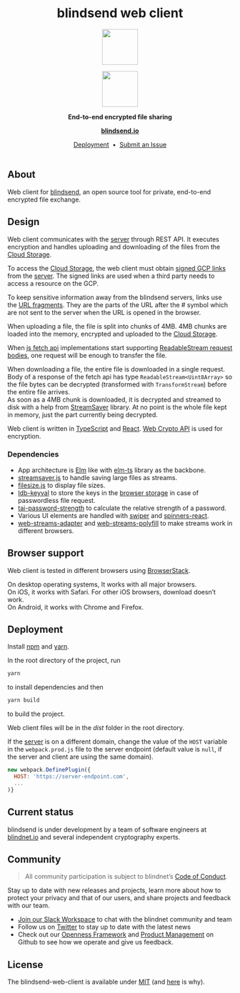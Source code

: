 <h1 align="center">
  blindsend web client
</h1>

<!-- IF branding -->

<p align=center><img src="https://user-images.githubusercontent.com/7578400/163277439-edd00509-1d1b-4565-a0d3-49057ebeb92a.png#gh-light-mode-only" height="80" /></p>
<p align=center><img src="https://user-images.githubusercontent.com/7578400/163549893-117bbd70-b81a-47fd-8e1f-844911e48d68.png#gh-dark-mode-only" height="80" /></p>

<!-- END IF branding -->

<p align="center">
  <strong>End-to-end encrypted file sharing</strong>
</p>

<p align="center">
  <a href="https://blindsend.io"><strong>blindsend.io</strong></a>
</p>

<p align="center">
  <a href="#deployment">Deployment</a>
  &nbsp;•&nbsp;
  <a href="https://github.com/blindnet-io/blindsend-web-client/issues">Submit an Issue</a>
  <br>
  <br>
</p>

## About

Web client for [blindsend](https://github.com/blindnet-io/blindsend), an open source tool for private, end-to-end encrypted file exchange.

## Design

Web client communicates with the [server](https://github.com/blindnet-io/blindsend-server) through REST API. It executes encryption and handles uploading and downloading of the files from the [Cloud Storage](https://cloud.google.com/storage).

To access the [Cloud Storage](https://cloud.google.com/storage), the web client must obtain [signed GCP links](https://cloud.google.com/storage/docs/access-control/signed-urls) from the [server](https://github.com/blindnet-io/blindsend-server). The signed links are used when a third party needs to access a resource on the GCP.

To keep sensitive information away from the blindsend servers, links use the [URL fragments](https://en.wikipedia.org/wiki/URI_fragment). They are the parts of the URL after the # symbol which are not sent to the server when the URL is opened in the browser.

When uploading a file, the file is split into chunks of 4MB. 4MB chunks are loaded into the memory, encrypted and uploaded to the [Cloud Storage](https://cloud.google.com/storage).

When [js fetch api](https://developer.mozilla.org/en-US/docs/Web/API/Fetch_API) implementations start supporting [ReadableStream<Uint8Array> request bodies](https://github.com/whatwg/fetch/pull/425), one request will be enough to transfer the file.

When downloading a file, the entire file is downloaded in a single request. Body of a response of the fetch api has type `ReadableStream<Uint8Array>` so the file bytes can be decrypted (transformed with `TransformStream`) before the entire file arrives.  
As soon as a 4MB chunk is downloaded, it is decrypted and streamed to disk with a help from [StreamSaver](https://github.com/jimmywarting/StreamSaver.js) library. At no point is the whole file kept in memory, just the part currently being decrypted. 

Web client is written in [TypeScript](https://www.typescriptlang.org/) and [React](https://reactjs.org/).
[Web Crypto API](https://developer.mozilla.org/en-US/docs/Web/API/Web_Crypto_API) is used for encryption.

### Dependencies

- App architecture is [Elm](https://guide.elm-lang.org/architecture/) like with [elm-ts](https://github.com/gcanti/elm-ts) library as the backbone.  
- [streamsaver.js](https://github.com/jimmywarting/StreamSaver.js) to handle saving large files as streams.  
- [filesize.js](https://github.com/avoidwork/filesize.js) to display file sizes.  
- [Idb-keyval](https://github.com/jakearchibald/idb-keyval) to store the keys in the [browser storage](https://developer.mozilla.org/en-US/docs/Web/API/IndexedDB_API) in case of passwordless file request.  
- [tai-password-strength](https://github.com/tests-always-included/password-strength) to calculate the relative strength of a password.  
- Various UI elements are handled with [swiper](https://github.com/nolimits4web/swiper) and [spinners-react](https://github.com/adexin/spinners-react).  
- [web-streams-adapter](https://github.com/MattiasBuelens/web-streams-adapter) and [web-streams-polyfill](https://github.com/MattiasBuelens/web-streams-polyfill) to make streams work in different browsers.

## Browser support

Web client is tested in different browsers using [BrowserStack](https://www.browserstack.com/).

On desktop operating systems, It works with all major browsers.  
On iOS, it works with Safari. For other iOS browsers, download doesn’t work.  
On Android, it works with Chrome and Firefox.  

## Deployment

Install [npm](https://www.npmjs.com/) and [yarn](https://yarnpkg.com/).

In the root directory of the project, run
```sh
yarn
```
to install dependencies and then
```sh
yarn build
```
to build the project.

Web client files will be in the _dist_ folder in the root directory.

If the [server](https://github.com/blindnet-io/blindsend-server) is on a different domain, change the value of the `HOST` variable in the `webpack.prod.js` file to the server endpoint (default value is `null`, if the server and client are using the same domain).

```js
new webpack.DefinePlugin({
  HOST: 'https://server-endpoint.com',
  ...
)}
```

## Current status

blindsend is under development by a team of software engineers at [blindnet.io](https://blindnet.io) and several independent cryptography experts.

## Community

> All community participation is subject to blindnet’s [Code of Conduct][coc].

Stay up to date with new releases and projects, learn more about how to protect your privacy and that of our users, and share projects and feedback with our team.

- [Join our Slack Workspace][chat] to chat with the blindnet community and team
- Follow us on [Twitter][twitter] to stay up to date with the latest news
- Check out our [Openness Framework][openness] and [Product Management][product] on Github to see how we operate and give us feedback.

## License

The blindsend-web-client is available under [MIT][license] (and [here](https://github.com/blindnet-io/openness-framework/blob/main/docs/decision-records/DR-0001-oss-license.md) is why).

<!-- project's URLs -->
[new-issue]: https://github.com/blindnet-io/blindsend-web-client/issues/new/choose
[fork]: https://github.com/blindnet-io/blindsend-web-client/fork

<!-- common URLs -->
[openness]: https://github.com/blindnet-io/openness-framework
[product]: https://github.com/blindnet-io/product-management
[request]: https://github.com/blindnet-io/devrel-management/issues/new?assignees=noelmace&labels=request%2Ctriage&template=request.yml&title=%5BRequest%5D%3A+
[chat]: https://join.slack.com/t/blindnet/shared_invite/zt-1arqlhqt3-A8dPYXLbrnqz1ZKsz6ItOg
[twitter]: https://twitter.com/blindnet_io
[docs]: https://blindnet.dev/docs
[changelog]: CHANGELOG.md
[license]: LICENSE
[coc]: https://github.com/blindnet-io/openness-framework/blob/main/CODE_OF_CONDUCT.md